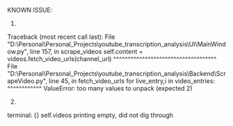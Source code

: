 KNOWN ISSUE:

1. 
Traceback (most recent call last):
  File "D:\Personal\Personal_Projects\youtube_transcription_analysis\UI\MainWindow.py", line 157, in scrape_videos
    self.content = videos.fetch_video_urls(channel_url)
                   ^^^^^^^^^^^^^^^^^^^^^^^^^^^^^^^^^^^^
  File "D:\Personal\Personal_Projects\youtube_transcription_analysis\Backend\ScrapeVideo.py", line 45, in fetch_video_urls
    for live_entry,i in video_entries:
        ^^^^^^^^^^^^
ValueError: too many values to unpack (expected 2)

2.
terminal: {}
self.videos printing empty, did not dig through